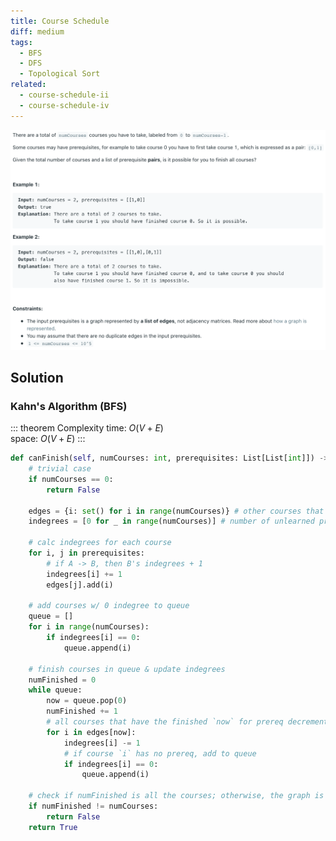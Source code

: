 ```yaml
---
title: Course Schedule
diff: medium
tags:
  - BFS
  - DFS
  - Topological Sort
related:
  - course-schedule-ii
  - course-schedule-iv
---
```


<img class="medium-zoom" src="/algo/course-schedule.png" alt="https://leetcode.com/problems/course-schedule">

## Solution

### Kahn's Algorithm (BFS)

::: theorem Complexity
time: $O(V + E)$  
space: $O(V + E)$
:::

```py
def canFinish(self, numCourses: int, prerequisites: List[List[int]]) -> bool:
    # trivial case
    if numCourses == 0:
        return False

    edges = {i: set() for i in range(numCourses)} # other courses that depend on course i
    indegrees = [0 for _ in range(numCourses)] # number of unlearned prereqs

    # calc indegrees for each course
    for i, j in prerequisites:
        # if A -> B, then B's indegrees + 1
        indegrees[i] += 1
        edges[j].add(i)

    # add courses w/ 0 indegree to queue
    queue = []
    for i in range(numCourses):
        if indegrees[i] == 0:
            queue.append(i)

    # finish courses in queue & update indegrees
    numFinished = 0
    while queue:
        now = queue.pop(0)
        numFinished += 1
        # all courses that have the finished `now` for prereq decrement indegrees by 1
        for i in edges[now]:
            indegrees[i] -= 1
            # if course `i` has no prereq, add to queue
            if indegrees[i] == 0:
                queue.append(i)

    # check if numFinished is all the courses; otherwise, the graph is not a DAG
    if numFinished != numCourses:
        return False
    return True
```
